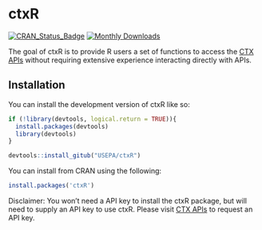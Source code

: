 
<!-- README.md is generated from README.Rmd. Please edit that file -->

# ctxR

<!-- badges: start -->

[![CRAN_Status_Badge](https://www.r-pkg.org/badges/version/ctxR)](https://cran.r-project.org/package=ctxR)
[![Monthly
Downloads](https://cranlogs.r-pkg.org/badges/last-month/ctxR?color=7BAFD4)](https://cranlogs.r-pkg.org/badges/last-month/ctxR?color=7BAFD4)
<!-- badges: end -->

The goal of ctxR is to provide R users a set of functions to access the
[CTX
APIs](https://www.epa.gov/comptox-tools/computational-toxicology-and-exposure-apis)
without requiring extensive experience interacting directly with APIs.

## Installation

You can install the development version of ctxR like so:

``` r
if (!library(devtools, logical.return = TRUE)){
  install.packages(devtools)
  library(devtools)
}

devtools::install_gitub("USEPA/ctxR")
```

You can install from CRAN using the following:

``` r
install.packages('ctxR')
```

Disclaimer: You won’t need a API key to install the ctxR package, but
will need to supply an API key to use ctxR. Please visit [CTX
APIs](https://www.epa.gov/comptox-tools/computational-toxicology-and-exposure-apis)
to request an API key.
